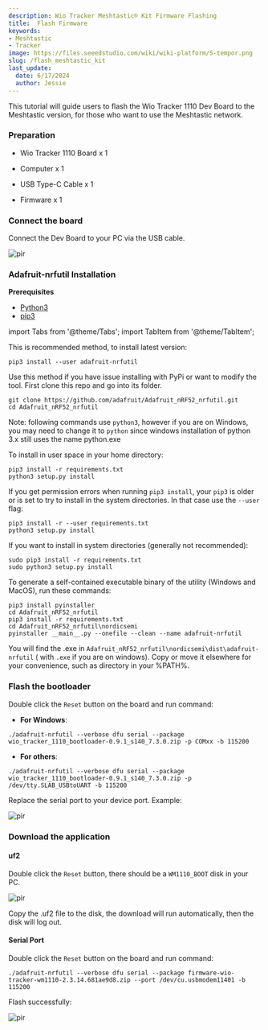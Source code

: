 ```yaml
---
description: Wio Tracker Meshtastic® Kit Firmware Flashing
title:  Flash Firmware
keywords:
- Meshtastic
- Tracker
image: https://files.seeedstudio.com/wiki/wiki-platform/S-tempor.png
slug: /flash_meshtastic_kit
last_update:
  date: 6/17/2024
  author: Jessie
---
```


This tutorial will guide users to flash the Wio Tracker 1110 Dev Board to the Meshtastic version, for those who want to use the Meshtastic network.



### Preparation

* Wio Tracker 1110 Board x 1

* Computer x 1

* USB Type-C Cable x 1

* Firmware x 1






### Connect the board

Connect the Dev Board to your PC via the USB cable.

<p style={{textAlign: 'center'}}><img src="https://files.seeedstudio.com/wiki/SenseCAP/Meshtastic/cable-connect.png" alt="pir" width={700} height="auto" /></p>

### Adafruit-nrfutil Installation

**Prerequisites**

- [Python3](https://www.python.org/downloads/)
- [pip3](https://pip.pypa.io/en/stable/installation/)

import Tabs from '@theme/Tabs';
import TabItem from '@theme/TabItem';

<Tabs>
<TabItem value="pypi" label="Installing from PyPI">

This is recommended method, to install latest version:

```
pip3 install --user adafruit-nrfutil
```


  
</TabItem>

<TabItem value="sou" label="Installing from Source">

Use this method if you have issue installing with PyPi or want to modify the tool. First clone this repo and go into its folder.

```
git clone https://github.com/adafruit/Adafruit_nRF52_nrfutil.git
cd Adafruit_nRF52_nrfutil
```

Note: following commands use `python3`, however if you are on Windows, you may need to change it to `python` since windows installation of python 3.x still uses the name python.exe

To install in user space in your home directory:

```
pip3 install -r requirements.txt
python3 setup.py install
```

If you get permission errors when running `pip3 install`, your `pip3` is older
or is set to try to install in the system directories. In that case use the
`--user` flag:

```
pip3 install -r --user requirements.txt
python3 setup.py install
```

If you want to install in system directories (generally not recommended):
```
sudo pip3 install -r requirements.txt
sudo python3 setup.py install
```


To generate a self-contained executable binary of the utility (Windows and MacOS), run these commands:

```
pip3 install pyinstaller
cd Adafruit_nRF52_nrfutil
pip3 install -r requirements.txt
cd Adafruit_nRF52_nrfutil\nordicsemi
pyinstaller __main__.py --onefile --clean --name adafruit-nrfutil
```
You will find the .exe in `Adafruit_nRF52_nrfutil\nordicsemi\dist\adafruit-nrfutil` ( with `.exe` if you are on windows).
Copy or move it elsewhere for your convenience, such as directory in your %PATH%.


</TabItem>


</Tabs>




### Flash the bootloader


Double click the `Reset` button on the board and run command:

* **For Windows**: 
```
./adafruit-nrfutil --verbose dfu serial --package wio_tracker_1110_bootloader-0.9.1_s140_7.3.0.zip -p COMxx -b 115200
```

* **For others**: 
```
./adafruit-nrfutil --verbose dfu serial --package wio_tracker_1110_bootloader-0.9.1_s140_7.3.0.zip -p /dev/tty.SLAB_USBtoUART -b 115200
```

Replace the serial port to your device port.
Example:
<p style={{textAlign: 'center'}}><img src="https://files.seeedstudio.com/wiki/SenseCAP/Meshtastic/usb-port.png" alt="pir" width={600} height="auto" /></p>



### Download the application


#### uf2

Double click the `Reset` button, there should be a `WM1110_BOOT` disk in your PC.

<p style={{textAlign: 'center'}}><img src="https://files.seeedstudio.com/wiki/SenseCAP/Meshtastic/wm1110-boot.png" alt="pir" width={600} height="auto" /></p>

Copy the .uf2 file to the disk, the download will run automatically, then the disk will log out.


#### Serial Port

Double click the `Reset` button on the board and run command:

```
./adafruit-nrfutil --verbose dfu serial --package firmware-wio-tracker-wm1110-2.3.14.681ae9d8.zip --port /dev/cu.usbmodem11401 -b 115200
```

Flash successfully:

<p style={{textAlign: 'center'}}><img src="https://files.seeedstudio.com/wiki/SenseCAP/Meshtastic/mesh-flash-done.png" alt="pir" width={800} height="auto" /></p>
